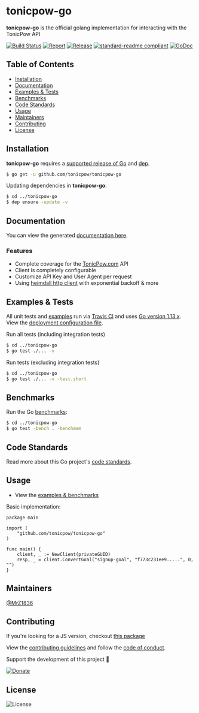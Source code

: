 # tonicpow-go
**tonicpow-go** is the official golang implementation for interacting with the TonicPow API

[![Build Status](https://travis-ci.org/tonicpow/tonicpow-go.svg?branch=master&v=1)](https://travis-ci.org/tonicpow/tonicpow-go)
[![Report](https://goreportcard.com/badge/github.com/tonicpow/tonicpow-go?style=flat&v=1)](https://goreportcard.com/report/github.com/tonicpow/tonicpow-go)
[![Release](https://img.shields.io/github/release-pre/tonicpow/tonicpow-go.svg?style=flat)](https://github.com/tonicpow/tonicpow-go/releases)
[![standard-readme compliant](https://img.shields.io/badge/standard--readme-OK-green.svg?style=flat)](https://github.com/RichardLitt/standard-readme)
[![GoDoc](https://godoc.org/github.com/tonicpow/tonicpow-go?status.svg&style=flat)](https://godoc.org/github.com/tonicpow/tonicpow-go)

## Table of Contents
- [Installation](#installation)
- [Documentation](#documentation)
- [Examples & Tests](#examples--tests)
- [Benchmarks](#benchmarks)
- [Code Standards](#code-standards)
- [Usage](#usage)
- [Maintainers](#maintainers)
- [Contributing](#contributing)
- [License](#license)

## Installation

**tonicpow-go** requires a [supported release of Go](https://golang.org/doc/devel/release.html#policy) and [dep](https://github.com/golang/dep).
```bash
$ go get -u github.com/tonicpow/tonicpow-go
```

Updating dependencies in **tonicpow-go**:
```bash
$ cd ../tonicpow-go
$ dep ensure -update -v
```

## Documentation
You can view the generated [documentation here](https://godoc.org/github.com/tonicpow/tonicpow-go).

### Features
- Complete coverage for the [TonicPow.com](https://tonicpow.com/) API
- Client is completely configurable
- Customize API Key and User Agent per request
- Using [heimdall http client](https://github.com/gojek/heimdall) with exponential backoff & more

## Examples & Tests
All unit tests and [examples](tonicpow_test.go) run via [Travis CI](https://travis-ci.org/tonicpow/tonicpow-go) and uses [Go version 1.13.x](https://golang.org/doc/go1.13). View the [deployment configuration file](.travis.yml).

Run all tests (including integration tests)
```bash
$ cd ../tonicpow-go
$ go test ./... -v
```

Run tests (excluding integration tests)
```bash
$ cd ../tonicpow-go
$ go test ./... -v -test.short
```

## Benchmarks
Run the Go [benchmarks](tonicpow_test.go):
```bash
$ cd ../tonicpow-go
$ go test -bench . -benchmem
```

## Code Standards
Read more about this Go project's [code standards](CODE_STANDARDS.md).

## Usage
- View the [examples & benchmarks](tonicpow_test.go)

Basic implementation:
```golang
package main

import (
	"github.com/tonicpow/tonicpow-go"
)

func main() {
    client, _ := NewClient(privateGUID)
    resp, _ = client.ConvertGoal("signup-goal", "f773c231ee9.....", 0, "")
}
```

## Maintainers

[@MrZ1836](https://github.com/mrz1836)

## Contributing

If you're looking for a JS version, checkout [this package](https://github.com/tonicpow/tonicpow-js)

View the [contributing guidelines](CONTRIBUTING.md) and follow the [code of conduct](CODE_OF_CONDUCT.md).

Support the development of this project 🙏

[![Donate](https://img.shields.io/badge/donate-bitcoin-brightgreen.svg)](https://mrz1818.com/?tab=tips&af=tonicpow-go)

## License

![License](https://img.shields.io/github/license/tonicpow/tonicpow-go.svg?style=flat)
